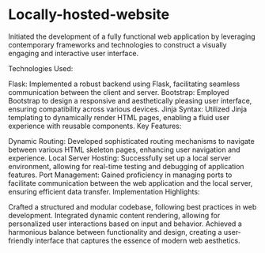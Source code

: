 # Locally-hosted-website
Initiated the development of a fully functional web application by leveraging contemporary frameworks and technologies to construct a visually engaging and interactive user interface.

Technologies Used:

Flask: Implemented a robust backend using Flask, facilitating seamless communication between the client and server.
Bootstrap: Employed Bootstrap to design a responsive and aesthetically pleasing user interface, ensuring compatibility across various devices.
Jinja Syntax: Utilized Jinja templating to dynamically render HTML pages, enabling a fluid user experience with reusable components.
Key Features:

Dynamic Routing: Developed sophisticated routing mechanisms to navigate between various HTML skeleton pages, enhancing user navigation and experience.
Local Server Hosting: Successfully set up a local server environment, allowing for real-time testing and debugging of application features.
Port Management: Gained proficiency in managing ports to facilitate communication between the web application and the local server, ensuring efficient data transfer.
Implementation Highlights:

Crafted a structured and modular codebase, following best practices in web development.
Integrated dynamic content rendering, allowing for personalized user interactions based on input and behavior.
Achieved a harmonious balance between functionality and design, creating a user-friendly interface that captures the essence of modern web aesthetics.

